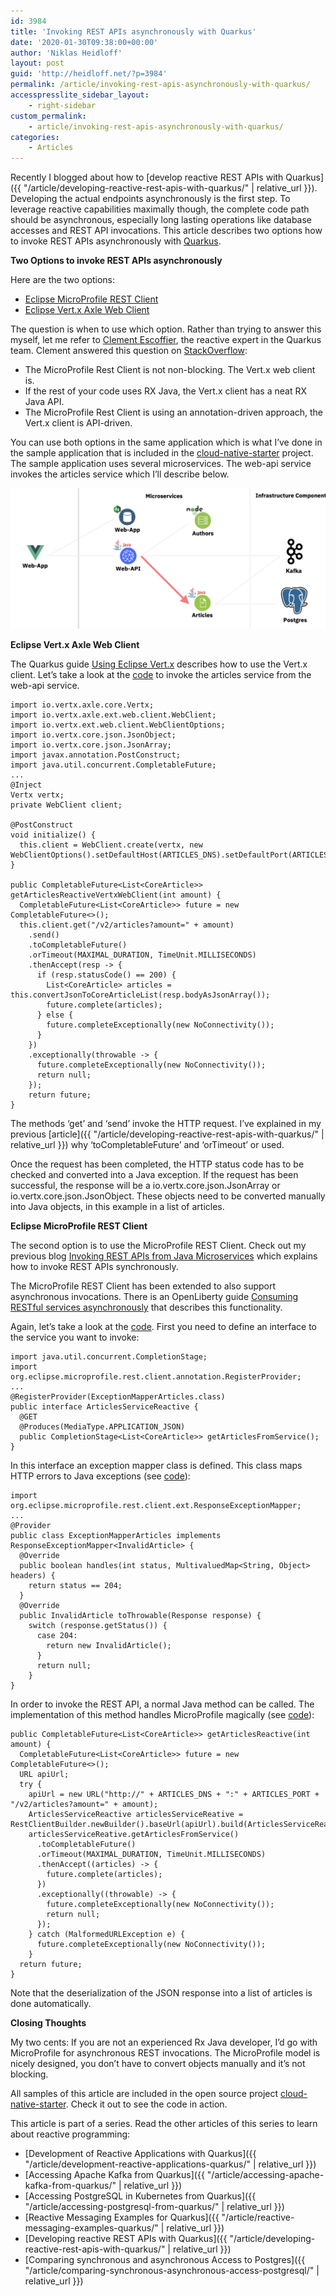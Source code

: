 ```yaml
---
id: 3984
title: 'Invoking REST APIs asynchronously with Quarkus'
date: '2020-01-30T09:38:00+00:00'
author: 'Niklas Heidloff'
layout: post
guid: 'http://heidloff.net/?p=3984'
permalink: /article/invoking-rest-apis-asynchronously-with-quarkus/
accesspresslite_sidebar_layout:
    - right-sidebar
custom_permalink:
    - article/invoking-rest-apis-asynchronously-with-quarkus/
categories:
    - Articles
---
```


Recently I blogged about how to [develop reactive REST APIs with Quarkus]({{ "/article/developing-reactive-rest-apis-with-quarkus/" | relative_url }}). Developing the actual endpoints asynchronously is the first step. To leverage reactive capabilities maximally though, the complete code path should be asynchronous, especially long lasting operations like database accesses and REST API invocations. This article describes two options how to invoke REST APIs asynchronously with [Quarkus](https://quarkus.io/).

**Two Options to invoke REST APIs asynchronously**

Here are the two options:

- [Eclipse MicroProfile REST Client](https://github.com/eclipse/microprofile-rest-client)
- [Eclipse Vert.x Axle Web Client](https://vertx.io/docs/vertx-web-client/java/)

The question is when to use which option. Rather than trying to answer this myself, let me refer to [Clement Escoffier](https://twitter.com/clementplop?lang=en), the reactive expert in the Quarkus team. Clement answered this question on [StackOverflow](https://stackoverflow.com/questions/58453542/microprofile-rest-client-vs-vertx-client-in-quarkus):

- The MicroProfile Rest Client is not non-blocking. The Vert.x web client is.
- If the rest of your code uses RX Java, the Vert.x client has a neat RX Java API.
- The MicroProfile Rest Client is using an annotation-driven approach, the Vert.x client is API-driven.

You can use both options in the same application which is what I’ve done in the sample application that is included in the [cloud-native-starter](https://github.com/IBM/cloud-native-starter/tree/master/reactive) project. The sample application uses several microservices. The web-api service invokes the articles service which I’ll describe below.

![image](/assets/img/2020/01/reactive-micoprofile-client.png)

**Eclipse Vert.x Axle Web Client**

The Quarkus guide [Using Eclipse Vert.x](https://quarkus.io/guides/vertx#using-vert-x-clients) describes how to use the Vert.x client. Let’s take a look at the [code](https://github.com/IBM/cloud-native-starter/blob/fc18118fee406109959e7313cf49028bfa63e1cf/reactive/web-api-reactive/src/main/java/com/ibm/webapi/data/ArticlesServiceDataAccess.java#L106) to invoke the articles service from the web-api service.

```
import io.vertx.axle.core.Vertx;
import io.vertx.axle.ext.web.client.WebClient;
import io.vertx.ext.web.client.WebClientOptions;
import io.vertx.core.json.JsonObject;
import io.vertx.core.json.JsonArray;
import javax.annotation.PostConstruct;
import java.util.concurrent.CompletableFuture;
...
@Inject
Vertx vertx;
private WebClient client;

@PostConstruct
void initialize() {				
  this.client = WebClient.create(vertx, new WebClientOptions().setDefaultHost(ARTICLES_DNS).setDefaultPort(ARTICLES_PORT).setSsl(false));
}

public CompletableFuture<List<CoreArticle>> getArticlesReactiveVertxWebClient(int amount) {		
  CompletableFuture<List<CoreArticle>> future = new CompletableFuture<>();
  this.client.get("/v2/articles?amount=" + amount)
    .send()
    .toCompletableFuture() 
    .orTimeout(MAXIMAL_DURATION, TimeUnit.MILLISECONDS)
    .thenAccept(resp -> {
      if (resp.statusCode() == 200) {
        List<CoreArticle> articles = this.convertJsonToCoreArticleList(resp.bodyAsJsonArray());
        future.complete(articles);
      } else {
        future.completeExceptionally(new NoConnectivity());
      }
    })
    .exceptionally(throwable -> {
      future.completeExceptionally(new NoConnectivity());
      return null;
    });
    return future;
}
```

The methods ‘get’ and ‘send’ invoke the HTTP request. I’ve explained in my previous [article]({{ "/article/developing-reactive-rest-apis-with-quarkus/" | relative_url }}) why ‘toCompletableFuture’ and ‘orTimeout’ or used.

Once the request has been completed, the HTTP status code has to be checked and converted into a Java exception. If the request has been successful, the response will be a io.vertx.core.json.JsonArray or io.vertx.core.json.JsonObject. These objects need to be converted manually into Java objects, in this example in a list of articles.

**Eclipse MicroProfile REST Client**

The second option is to use the MicroProfile REST Client. Check out my previous blog [Invoking REST APIs from Java Microservices](http://heidloff.net/invoke-rest-apis-java-microprofile-microservice) which explains how to invoke REST APIs synchronously.

The MicroProfile REST Client has been extended to also support asynchronous invocations. There is an OpenLiberty guide [Consuming RESTful services asynchronously](https://openliberty.io/guides/microprofile-rest-client-async.html) that describes this functionality.

Again, let’s take a look at the [code](https://github.com/IBM/cloud-native-starter/blob/fc18118fee406109959e7313cf49028bfa63e1cf/reactive/web-api-reactive/src/main/java/com/ibm/webapi/data/ArticlesServiceReactive.java). First you need to define an interface to the service you want to invoke:

```
import java.util.concurrent.CompletionStage;
import org.eclipse.microprofile.rest.client.annotation.RegisterProvider;
...
@RegisterProvider(ExceptionMapperArticles.class)
public interface ArticlesServiceReactive {
  @GET
  @Produces(MediaType.APPLICATION_JSON)
  public CompletionStage<List<CoreArticle>> getArticlesFromService();
}
```

In this interface an exception mapper class is defined. This class maps HTTP errors to Java exceptions (see [code](https://github.com/IBM/cloud-native-starter/blob/fc18118fee406109959e7313cf49028bfa63e1cf/reactive/web-api-reactive/src/main/java/com/ibm/webapi/data/ExceptionMapperArticles.java)):

```
import org.eclipse.microprofile.rest.client.ext.ResponseExceptionMapper;
...
@Provider
public class ExceptionMapperArticles implements ResponseExceptionMapper<InvalidArticle> {
  @Override
  public boolean handles(int status, MultivaluedMap<String, Object> headers) {
    return status == 204;
  }
  @Override
  public InvalidArticle toThrowable(Response response) {
    switch (response.getStatus()) {
      case 204:
        return new InvalidArticle();
      }
      return null;
    }
}
```

In order to invoke the REST API, a normal Java method can be called. The implementation of this method handles MicroProfile magically (see [code](https://github.com/IBM/cloud-native-starter/blob/fc18118fee406109959e7313cf49028bfa63e1cf/reactive/web-api-reactive/src/main/java/com/ibm/webapi/data/ArticlesServiceDataAccess.java#L80)):

```
public CompletableFuture<List<CoreArticle>> getArticlesReactive(int amount) {		
  CompletableFuture<List<CoreArticle>> future = new CompletableFuture<>();
  URL apiUrl;
  try {
    apiUrl = new URL("http://" + ARTICLES_DNS + ":" + ARTICLES_PORT + "/v2/articles?amount=" + amount);
    ArticlesServiceReactive articlesServiceReative = RestClientBuilder.newBuilder().baseUrl(apiUrl).build(ArticlesServiceReactive.class);
    articlesServiceReative.getArticlesFromService()
      .toCompletableFuture()
      .orTimeout(MAXIMAL_DURATION, TimeUnit.MILLISECONDS)	
      .thenAccept((articles) -> {
        future.complete(articles);
      })
      .exceptionally((throwable) -> {
        future.completeExceptionally(new NoConnectivity());
        return null;
      });
    } catch (MalformedURLException e) {
      future.completeExceptionally(new NoConnectivity());
    }
  return future;
}
```

Note that the deserialization of the JSON response into a list of articles is done automatically.

**Closing Thoughts**

My two cents: If you are not an experienced Rx Java developer, I’d go with MicroProfile for asynchronous REST invocations. The MicroProfile model is nicely designed, you don’t have to convert objects manually and it’s not blocking.

All samples of this article are included in the open source project [cloud-native-starter](https://github.com/IBM/cloud-native-starter/tree/master/reactive). Check it out to see the code in action.

This article is part of a series. Read the other articles of this series to learn about reactive programming:

- [Development of Reactive Applications with Quarkus]({{ "/article/development-reactive-applications-quarkus/" | relative_url }})
- [Accessing Apache Kafka from Quarkus]({{ "/article/accessing-apache-kafka-from-quarkus/" | relative_url }})
- [Accessing PostgreSQL in Kubernetes from Quarkus]({{ "/article/accessing-postgresql-from-quarkus/" | relative_url }})
- [Reactive Messaging Examples for Quarkus]({{ "/article/reactive-messaging-examples-quarkus/" | relative_url }})
- [Developing reactive REST APIs with Quarkus]({{ "/article/developing-reactive-rest-apis-with-quarkus/" | relative_url }})
- [Comparing synchronous and asynchronous Access to Postgres]({{ "/article/comparing-synchronous-asynchronous-access-postgresql/" | relative_url }})